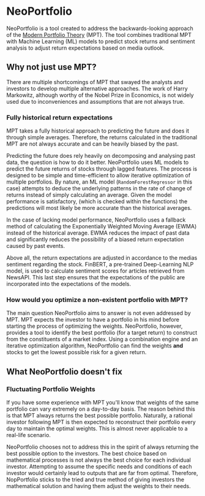 # NeoPortfolio
NeoPortfolio is a tool created to address the backwards-looking approach of the [Modern Portfolio Theory](https://en.wikipedia.org/wiki/Modern_portfolio_theory) (MPT).
The tool combines traditional MPT with Machine Learning (ML) models to predict stock returns and sentiment analysis to adjust return expectations based on media outlook.

## Why not just use MPT?
There are multiple shortcomings of MPT that swayed the analysts and investors to develop multiple alternative approaches.
The work of Harry Markowitz, although worthy of the Nobel Prize in Economics, is not widely used due to inconveniences
and assumptions that are not always true.

### Fully historical return expectations
MPT takes a fully historical approach to predicting the future and does it through simple averages. Therefore, the returns
calculated in the traditional MPT are not always accurate and can be heavily biased by the past. 

Predicting the future does rely heavily on decomposing and analysing past data, the question is how to do it better.
NeoPortfolio uses ML models to predict the future returns of stocks through lagged features. The process is designed to be
simple and time-efficient to allow iterative optimization of multiple portfolios. By nature, an ML model (`RandomForestRegressor` in this case)
attempts to deduce the underlying patterns in the rate of change of returns instead of simply calculating an average. Given
the model performance is satisfactory, (which is checked within the functions) the predictions will most likely be more
accurate than the historical averages.

In the case of lacking model performance, NeoPortfolio uses a fallback method of calculating the Exponentially Weighted Moving Average (EWMA) instead
of the historical average. EWMA reduces the impact of past data and significantly reduces the possibility of a biased return expectation caused by past events.

Above all, the return expectations are adjusted in accordance to the medias sentiment regarding the stock. FinBERT, a pre-trained Deep-Learning
NLP model, is used to calculate sentiment scores for articles retrieved from NewsAPI. This last step ensures that the expectations of the public
are incorporated into the expectations of the models.

### How would you optimize a non-existent portfolio with MPT? 
The main question NeoPortfolio aims to answer is not even addressed by MPT. MPT expects the investor to have a portfolio
in his mind before starting the process of optimizing the weights. NeoPortfolio, however, provides a tool to identify the
best portfolio (for a target return) to construct from the constituents of a market index. Using a combination engine and an
iterative optimization algorithm, NeoPortfolio can find the weights __and__ stocks to get the lowest possible risk for a given 
return.

## What NeoPortfolio doesn't fix
### Fluctuating Portfolio Weights
If you have some experience with MPT you'll know that weights of the same portfolio can vary extremely on a day-to-day basis.
The reason behind this is that MPT always returns the best possible portfolio. Naturally, a rational investor following
MPT is then expected to reconstruct their portfolio every day to maintain the optimal weights. This is almost never applicable
to a real-life scenario.

NeoPortfolio chooses not to address this in the spirit of always returning the best possible option to the investors.
The best choice based on mathematical processes is not always the best choice for each individual investor. Attempting to
assume the specific needs and conditions of each investor would certainly lead to outputs that are far from optimal. Therefore,
NopPortfolio sticks to the tried and true method of giving investors the mathematical solution and having them adjust the
weights to their needs.